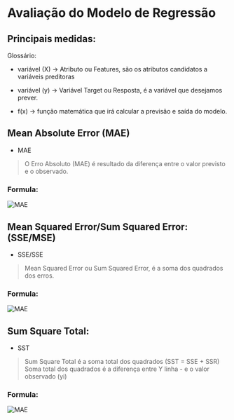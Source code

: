 # Avaliação do Modelo de Regressão

## Principais medidas:

Glossário:

* variável (X) -> Atributo ou Features, são os atributos candidatos a variáveis preditoras

* variável (y) -> Variável Target ou Resposta, é a variável que desejamos prever.

* f(x) -> função matemática que irá calcular a previsão e saída do modelo.


## Mean Absolute Error (MAE)
* MAE

 > O Erro Absoluto (MAE) é resultado da diferença entre o valor previsto e o observado.

### Formula:
 ![MAE](https://uploaddeimagens.com.br/images/000/846/028/full/MAE.png?1487965874)
 

## Mean Squared Error/Sum Squared Error: (SSE/MSE)
* SSE/SSE

 > Mean Squared Error ou Sum Squared Error, é a soma dos quadrados dos erros.

### Formula:
 ![MAE](https://uploaddeimagens.com.br/images/000/846/028/full/MAE.png?1487965874) 
 
## Sum Square Total: 
* SST

 > Sum Square Total é a soma total dos quadrados
 > (SST = SSE + SSR)
 > Soma total dos quadrados é a diferença entre Y linha - e o valor observado (yi)

### Formula:
 ![MAE](https://uploaddeimagens.com.br/images/000/846/067/full/MAE.png?1487969081) 


